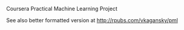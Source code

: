 
Coursera Practical Machine Learning Project

See also better formatted version at http://rpubs.com/vkagansky/pml
